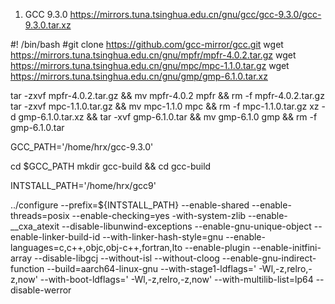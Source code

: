 1. GCC 9.3.0
https://mirrors.tuna.tsinghua.edu.cn/gnu/gcc/gcc-9.3.0/gcc-9.3.0.tar.xz

#! /bin/bash
#git clone https://github.com/gcc-mirror/gcc.git
wget https://mirrors.tuna.tsinghua.edu.cn/gnu/mpfr/mpfr-4.0.2.tar.gz
wget https://mirrors.tuna.tsinghua.edu.cn/gnu/mpc/mpc-1.1.0.tar.gz
wget https://mirrors.tuna.tsinghua.edu.cn/gnu/gmp/gmp-6.1.0.tar.xz

tar -zxvf mpfr-4.0.2.tar.gz && mv mpfr-4.0.2 mpfr && rm -f mpfr-4.0.2.tar.gz
tar -zxvf mpc-1.1.0.tar.gz && mv mpc-1.1.0 mpc && rm -f mpc-1.1.0.tar.gz
xz -d gmp-6.1.0.tar.xz && tar -xvf gmp-6.1.0.tar && mv gmp-6.1.0 gmp && rm -f gmp-6.1.0.tar

GCC_PATH='/home/hrx/gcc-9.3.0'

cd $GCC_PATH
mkdir gcc-build && cd gcc-build

INTSTALL_PATH='/home/hrx/gcc9'

 ../configure --prefix=${INTSTALL_PATH} --enable-shared --enable-threads=posix --enable-checking=yes -with-system-zlib --enable-__cxa_atexit --disable-libunwind-exceptions --enable-gnu-unique-object --enable-linker-build-id --with-linker-hash-style=gnu --enable-languages=c,c++,objc,obj-c++,fortran,lto --enable-plugin --enable-initfini-array --disable-libgcj --without-isl --without-cloog --enable-gnu-indirect-function --build=aarch64-linux-gnu --with-stage1-ldflags=' -Wl,-z,relro,-z,now' --with-boot-ldflags=' -Wl,-z,relro,-z,now' --with-multilib-list=lp64 --disable-werror
 

